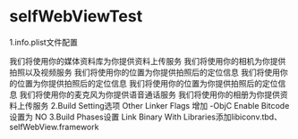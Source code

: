 # selfWebViewTest

1.info.plist文件配置
<?xml version="1.0" encoding="UTF-8"?>
<!DOCTYPE plist PUBLIC "-//Apple//DTD PLIST 1.0//EN" "http://www.apple.com/DTDs/PropertyList-1.0.dtd">
<plist version="1.0">
<string>我们将使用你的媒体资料库为你提供资料上传服务</string>
</plist>
<?xml version="1.0" encoding="UTF-8"?>
<!DOCTYPE plist PUBLIC "-//Apple//DTD PLIST 1.0//EN" "http://www.apple.com/DTDs/PropertyList-1.0.dtd">
<plist version="1.0">
<string>我们将使用你的相机为你提供拍照以及视频服务</string>
</plist>
<?xml version="1.0" encoding="UTF-8"?>
<!DOCTYPE plist PUBLIC "-//Apple//DTD PLIST 1.0//EN" "http://www.apple.com/DTDs/PropertyList-1.0.dtd">
<plist version="1.0">
<string>我们将使用你的位置为你提供拍照后的定位信息</string>
</plist>
<?xml version="1.0" encoding="UTF-8"?>
<!DOCTYPE plist PUBLIC "-//Apple//DTD PLIST 1.0//EN" "http://www.apple.com/DTDs/PropertyList-1.0.dtd">
<plist version="1.0">
<string>我们将使用你的位置为你提供拍照后的定位信息</string>
</plist>
<?xml version="1.0" encoding="UTF-8"?>
<!DOCTYPE plist PUBLIC "-//Apple//DTD PLIST 1.0//EN" "http://www.apple.com/DTDs/PropertyList-1.0.dtd">
<plist version="1.0">
<string>我们将使用你的位置为你提供拍照后的定位信息</string>
</plist>
<?xml version="1.0" encoding="UTF-8"?>
<!DOCTYPE plist PUBLIC "-//Apple//DTD PLIST 1.0//EN" "http://www.apple.com/DTDs/PropertyList-1.0.dtd">
<plist version="1.0">
<string>我们将使用你的麦克风为你提供语音通话服务</string>
</plist>
<?xml version="1.0" encoding="UTF-8"?>
<!DOCTYPE plist PUBLIC "-//Apple//DTD PLIST 1.0//EN" "http://www.apple.com/DTDs/PropertyList-1.0.dtd">
<plist version="1.0">
<string>我们将使用你的相册为你提供资料上传服务</string>
</plist>
2.Build Setting选项
Other Linker Flags  增加 -ObjC
Enable Bitcode      设置为 NO
3.Build Phases设置
Link Binary With Libraries添加libiconv.tbd、selfWebView.framework



